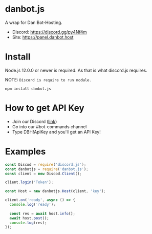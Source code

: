 # danbot.js

A wrap for Dan Bot-Hosting.

* Discord: https://discord.gg/py4Nf4m
* Site: https://panel.danbot.host

# Install

Node.js 12.0.0 or newer is required.
As that is what discord.js requires.

NOTE: `Discord is require to run module.`

```
npm install danbot.js
```

# How to get API Key

* Join our Discord ([link](https://discord.gg/py4Nf4m))
* Go into our #bot-commands channel
* Type DBH!ApiKey and you'll get an API Key!

# Examples

```js
const Discod = require('discord.js');
const danbotjs = require('danbot.js');
const client = new Discod.Client();

client.login('Token');

const Host = new danbotjs.Host(client, 'key');

client.on('ready', async () => {
  console.log('ready');
  
  const res = await host.info();
  await host.post();
  console.log(res);
});
```